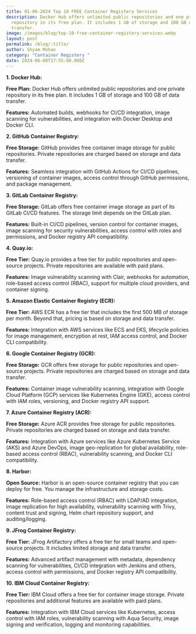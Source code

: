 ```yaml
---
title: 01-06-2024 Top 10 FREE Container Registery Services
description: Docker Hub offers unlimited public repositories and one private
  repository in its free plan. It includes 1 GB of storage and 100 GB of data
  transfer.
image: /images/blog/top-10-free-container-registery-services.webp
layout: post
permalink: /blog/:title/
author: Shyam Mohan
category: "Container Registery "
date: 2024-06-08T17:55:00.000Z
---
```


**1.  Docker Hub:**
    

**Free Plan:** Docker Hub offers unlimited public repositories and one private repository in its free plan. It includes 1 GB of storage and 100 GB of data transfer.

**Features:** Automated builds, webhooks for CI/CD integration, image scanning for vulnerabilities, and integration with Docker Desktop and Docker CLI.

**2.  GitHub Container Registry:**
    

**Free Storage:** GitHub provides free container image storage for public repositories. Private repositories are charged based on storage and data transfer.

**Features:** Seamless integration with GitHub Actions for CI/CD pipelines, versioning of container images, access control through GitHub permissions, and package management.

**3.  GitLab Container Registry:**
    

**Free Storage:** GitLab offers free container image storage as part of its GitLab CI/CD features. The storage limit depends on the GitLab plan.

**Features:** Built-in CI/CD pipelines, version control for container images, image scanning for security vulnerabilities, access control with roles and permissions, and Docker registry API compatibility.

**4.  Quay.io:**
    

**Free Tier:** Quay.io provides a free tier for public repositories and open-source projects. Private repositories are available with paid plans.

**Features:** Image vulnerability scanning with Clair, webhooks for automation, role-based access control (RBAC), support for multiple cloud providers, and container signing.

**5.  Amazon Elastic Container Registry (ECR):**
    

**Free Tier:** AWS ECR has a free tier that includes the first 500 MB of storage per month. Beyond that, pricing is based on storage and data transfer.

**Features:** Integration with AWS services like ECS and EKS, lifecycle policies for image management, encryption at rest, IAM access control, and Docker CLI compatibility.

**6.  Google Container Registry (GCR):**
    

**Free Storage:** GCR offers free storage for public repositories and open-source projects. Private repositories are charged based on storage and data transfer.

**Features:** Container image vulnerability scanning, integration with Google Cloud Platform (GCP) services like Kubernetes Engine (GKE), access control with IAM roles, versioning, and Docker registry API support.

**7.  Azure Container Registry (ACR):**
    

**Free Storage:** Azure ACR provides free storage for public repositories. Private repositories are charged based on storage and data transfer.

**Features:** Integration with Azure services like Azure Kubernetes Service (AKS) and Azure DevOps, image geo-replication for global availability, role-based access control (RBAC), vulnerability scanning, and Docker CLI compatibility.

**8.  Harbor:**
    

**Open Source:** Harbor is an open-source container registry that you can deploy for free. You manage the infrastructure and storage costs.

**Features:** Role-based access control (RBAC) with LDAP/AD integration, image replication for high availability, vulnerability scanning with Trivy, content trust and signing, Helm chart repository support, and auditing/logging.

**9.  JFrog Container Registry:**
    

**Free Tier:** JFrog Artifactory offers a free tier for small teams and open-source projects. It includes limited storage and data transfer.

**Features:** Advanced artifact management with metadata, dependency scanning for vulnerabilities, CI/CD integration with Jenkins and others, access control with permissions, and Docker registry API compatibility.

**10.  IBM Cloud Container Registry:**
    

**Free Tier:** IBM Cloud offers a free tier for container image storage. Private repositories and additional features are available with paid plans.

**Features:** Integration with IBM Cloud services like Kubernetes, access control with IAM roles, vulnerability scanning with Aqua Security, image signing and verification, logging and monitoring capabilities.
